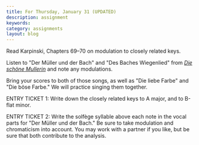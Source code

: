 ```yaml
---
title: For Thursday, January 31 (UPDATED)
description: assignment
keywords: 
category: assignments
layout: blog
---
```


Read Karpinski, Chapters 69–70 on modulation to closely related keys.

Listen to "Der Müller und der Bach" and "Des Baches Wiegenlied" from [*Die schöne Mullerin*][dsmScore] and note any modulations.

Bring your scores to both of those songs, as well as "Die liebe Farbe" and "Die böse Farbe." We will practice singing them together.

ENTRY TICKET 1: Write down the closely related keys to A major, and to B-flat minor.

ENTRY TICKET 2: Write the solfège syllable above each note in the vocal parts for "Der Müller und der Bach." Be sure to take modulation and chromaticism into account. You may work with a partner if you like, but be sure that both contribute to the analysis.

[dsmText]: /musi299/media/Schubert-DSMtext.pdf
[dsmScore]: /musi299/media/Schubert-DSMscore.pdf
[contract]: /musi299/contract.html